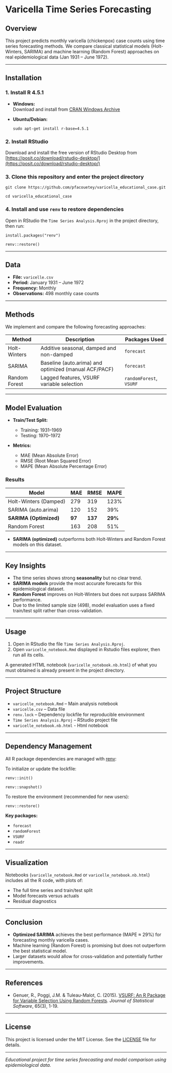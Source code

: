 # Varicella Time Series Forecasting

## Overview

This project predicts monthly varicella (chickenpox) case counts using time series forecasting methods. We compare classical statistical models (Holt-Winters, SARIMA) and machine learning (Random Forest) approaches on real epidemiological data (Jan 1931 – June 1972).

---

## Installation

### 1. Install R 4.5.1

- **Windows:**  
  Download and install from [CRAN Windows Archive](https://cran.r-project.org/bin/windows/base/old/4.5.1/)

- **Ubuntu/Debian:**

  `sudo apt-get install r-base=4.5.1`

### 2. Install RStudio
 Download and install the free version of RStudio Desktop from [https://posit.co/download/rstudio-desktop/](https://posit.co/download/rstudio-desktop/)

### 3. Clone this repository and enter the project directory
 `git clone https://github.com/pfacouetey/varicella_educational_case.git`
 
 `cd varicella_educational_case`

### 4. Install and use `renv` to restore dependencies
Open in RStudio the `Time Series Analysis.Rproj` in the project directory, then run:

 `install.packages("renv")`

 `renv::restore()`

---

## Data

- **File:** `varicelle.csv`
- **Period:** January 1931 – June 1972
- **Frequency:** Monthly
- **Observations:** 498 monthly case counts

---

## Methods

We implement and compare the following forecasting approaches:

| Method           | Description                                      | Packages Used                  |
|------------------|--------------------------------------------------|-------------------------------|
| Holt-Winters     | Additive seasonal, damped and non-damped         | `forecast`                    |
| SARIMA           | Baseline (auto.arima) and optimized (manual ACF/PACF) | `forecast`                |
| Random Forest    | Lagged features, VSURF variable selection         | `randomForest`, `VSURF`       |

---

## Model Evaluation

- **Train/Test Split:**  
  - Training: 1931–1969  
  - Testing: 1970–1972

- **Metrics:**  
  - MAE (Mean Absolute Error)  
  - RMSE (Root Mean Squared Error)  
  - MAPE (Mean Absolute Percentage Error)

### Results

| Model                   | MAE    | RMSE   | MAPE   |
|-------------------------|--------|--------|--------|
| Holt-Winters (Damped)   | 279    | 319    | 123%   |
| SARIMA (auto.arima)     | 120    | 152    | 39%    |
| **SARIMA (Optimized)**  | **97** | **137**| **29%**|
| Random Forest           | 163    | 208    | 51%    |

- **SARIMA (optimized)** outperforms both Holt-Winters and Random Forest models on this dataset.

---

## Key Insights

- The time series shows strong **seasonality** but no clear trend.
- **SARIMA models** provide the most accurate forecasts for this epidemiological dataset.
- **Random Forest** improves on Holt-Winters but does not surpass SARIMA performance.
- Due to the limited sample size (498), model evaluation uses a fixed train/test split rather than cross-validation.

---

## Usage

1. Open in RStudio the file `Time Series Analysis.Rproj`.
2. Open `varicelle_notebook.Rmd` displayed in Rstudio files explorer, then run all its cells.

A generated HTML notebook (`varicelle_notebook.nb.html`) of what you must obtained is already present in the project directory.

---

## Project Structure

- `varicelle_notebook.Rmd` – Main analysis notebook
- `varicelle.csv` – Data file
- `renv.lock` – Dependency lockfile for reproducible environment
- `Time Series Analysis.Rproj` – RStudio project file
- `varicelle_notebook.nb.html` - Html notebook

---

## Dependency Management

All R package dependencies are managed with [renv](https://rstudio.github.io/renv/):

To initialize or update the lockfile:

`renv::init()`

`renv::snapshot()`

To restore the environment (recommended for new users):

`renv::restore()`

**Key packages:**  
- `forecast`
- `randomForest`
- `VSURF`
- `readr`

---

## Visualization

Notebooks (`varicelle_notebook.Rmd` or `varicelle_notebook.nb.html`) includes all the R code, with plots of:
- The full time series and train/test split
- Model forecasts versus actuals
- Residual diagnostics

---

## Conclusion

- **Optimized SARIMA** achieves the best performance (MAPE ≈ 29%) for forecasting monthly varicella cases.
- Machine learning (Random Forest) is promising but does not outperform the best statistical model.
- Larger datasets would allow for cross-validation and potentially further improvements.

---

## References

- Genuer, R., Poggi, J.M. & Tuleau-Malot, C. (2015). [VSURF: An R Package for Variable Selection Using Random Forests](https://journal.r-project.org/archive/2015-2/genuer-poggi-tuleaumalot.pdf). *Journal of Statistical Software*, 65(3), 1-19.

---

## License

This project is licensed under the MIT License. See the [LICENSE](LICENSE) file for details.

---

*Educational project for time series forecasting and model comparison using epidemiological data.*



